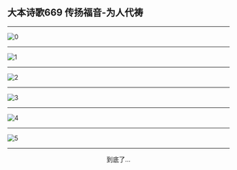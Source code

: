 
## 大本诗歌669 传扬福音-为人代祷
        
<div id="aplayer0"></div>

---

<img alt="0" data-original="/data/d0667/0">

---

<img alt="1" data-original="/data/d0667/1">

---

<img alt="2" data-original="/data/d0667/2">

---

<img alt="3" data-original="/data/d0667/3">

---

<img alt="4" data-original="/data/d0667/4">

---

<img alt="5" data-original="/data/d0667/5">

---

<p style="text-align: center">到底了...</p>

<script src="/js/dist-view.js"></script>

<script>
MAIN.id = 'd0667';
        
const ap0 = new APlayer({
    container: document.getElementById('aplayer0'),
    volume: 1,
    loop: 'none',
    preload: 'none',
    audio: [{
        name: '大本诗歌669.mp3',
        artist: '大本诗歌',
        url: 'https://res.wx.qq.com/voice/getvoice?mediaid=MzI0NTk3MDM5M18yMjQ3NDk2MDg3',
        cover: '/favicon'
    }]
});
</script>
